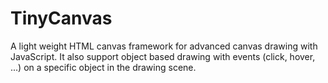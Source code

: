 # TinyCanvas
A light weight HTML canvas framework for advanced canvas drawing with JavaScript. It also support object based drawing with events (click, hover, ...) on a specific object in the drawing scene.
